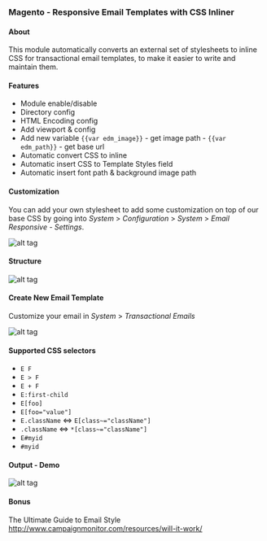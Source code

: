 ### Magento - Responsive Email Templates with CSS Inliner

#### About

This module automatically converts an external set of stylesheets to inline CSS for transactional email templates, to make it easier to write and maintain them.

#### Features

*   Module enable/disable
*   Directory config
*   HTML Encoding config
*   Add viewport & config
*   Add new variable `{{var edm_image}}` - get image path - `{{var edm_path}}` - get base url
*   Automatic convert CSS to inline
*   Automatic insert CSS to Template Styles field
*   Automatic insert font path & background image path

#### Customization

You can add your own stylesheet to add some customization on top of our base CSS by going into *System* > *Configuration* > *System* > *Email Responsive - Settings*.

![alt tag](https://raw.githubusercontent.com/kiennt2/Magento-Responsive-Email/master/guide/01.config.png)

#### Structure

![alt tag](https://raw.githubusercontent.com/kiennt2/Magento-Responsive-Email/master/guide/02.structure-theme.png)

#### Create New Email Template

Customize your email in *System* > *Transactional Emails*

![alt tag](https://raw.githubusercontent.com/kiennt2/Magento-Responsive-Email/master/guide/03.create-new-email.png)

#### Supported CSS selectors

*   `E F`
*   `E > F`
*   `E + F`
*   `E:first-child`
*   `E[foo]`
*   `E[foo="value"]`
*   `E.className` <=> `E[class~="className"]`
*   `.className` <=> `*[class~="className"]`
*   `E#myid`
*   `#myid`

#### Output - Demo

![alt tag](https://raw.githubusercontent.com/kiennt2/Magento-Responsive-Email/master/guide/04.output.png)

#### Bonus

The Ultimate Guide to Email Style
http://www.campaignmonitor.com/resources/will-it-work/
